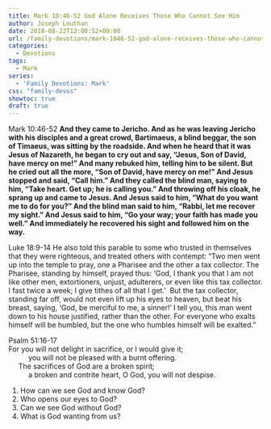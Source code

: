 ```yaml
---
title: Mark 10:46-52 God Alone Receives Those Who Cannot See Him
author: Joseph Louthan
date: 2018-08-22T12:00:52+00:00
url: /family-devotions/mark-1046-52-god-alone-receives-those-who-cannot-see-him/
categories:
  - Devotions
tags:
  - Mark
series:
  - 'Family Devotions: Mark'
css: "family-devos"
showtoc: true
draft: true
---
```

<p class="p1">
  <span class="s1">Mark 10:46-52 <strong>And they came to Jericho. And as he was leaving Jericho with his disciples and a great crowd, Bartimaeus, a blind beggar, the son of Timaeus, was sitting by the roadside. And when he heard that it was Jesus of Nazareth, he began to cry out and say, “Jesus, Son of David, have mercy on me!” And many rebuked him, telling him to be silent. But he cried out all the more, “Son of David, have mercy on me!” And Jesus stopped and said, “Call him.” And they called the blind man, saying to him, “Take heart. Get up; he is calling you.” And throwing off his cloak, he sprang up and came to Jesus. And Jesus said to him, “What do you want me to do for you?” And the blind man said to him, “Rabbi, let me recover my sight.” And Jesus said to him, “Go your way; your faith has made you well.” And immediately he recovered his sight and followed him on the way. </strong></span>
</p>

<p class="p1">
  <span class="s1">Luke 18:9-14 He also told this parable to some who trusted in themselves that they were righteous, and treated others with contempt: “Two men went up into the temple to pray, one a Pharisee and the other a tax collector. The Pharisee, standing by himself, prayed thus: ‘God, I thank you that I am not like other men, extortioners, unjust, adulterers, or even like this tax collector. I fast twice a week; I give tithes of all that I get.’  But the tax collector, standing far off, would not even lift up his eyes to heaven, but beat his breast, saying, ‘God, be merciful to me, a sinner!’ I tell you, this man went down to his house justified, rather than the other. For everyone who exalts himself will be humbled, but the one who humbles himself will be exalted.” </span>
</p>

<p class="p1">
  <span class="s1"> Psalm 51:16-17<br /> For you will not delight in sacrifice, or I would give it;<br /> </span><span class="s1">          you will not be pleased with a burnt offering.<br /> </span><span class="s1">     The sacrifices of God are a broken spirit;<br /> </span>          a broken and contrite heart, O God, you will not despise.
</p>

  1. How can we see God and know God?
  2. Who opens our eyes to God?
  3. Can we see God without God?
  4. What is God wanting from us?